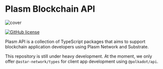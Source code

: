 # Plasm Blockchain API

![cover](https://user-images.githubusercontent.com/6259384/72399615-0e1cbb80-378a-11ea-91af-c1dbdde345f5.png)

[![GitHub license](https://img.shields.io/github/license/PlasmNetwork/api.svg)](https://github.com/PlasmNetwork/api/blob/main/LICENSE)

Plasm API is a collection of TypeScript packages that aims to support blockchain application developers using Plasm Network and Substrate.

This repository is still under heavy development.
At the moment, we only offer `@astar-network/types` for client app development using `@polkadot/api`.
